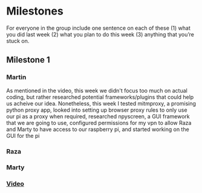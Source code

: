 # Milestones
For everyone in the group include one sentence on each of these (1) what you did last week (2) what you plan to do this week (3) anything that you’re stuck on. 

## Milestone 1

### Martin
As mentioned in the video, this week we didn't focus too much on actual coding, but rather researched potential frameworks/plugins that could help us acheive our idea. Nonetheless, this week I tested mitmproxy, a promising python proxy app, looked into setting up browser proxy rules to only use our pi as a proxy when required, researched npyscreen, a GUI framework that we are going to use, configured permissions for my vpn to allow Raza and Marty to have access to our raspberry pi, and started working on the GUI for the pi
### Raza
### Marty
### [Video](https://youtu.be/HAPT6BZmq78)
